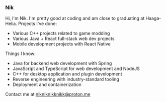### Nik

Hi, I'm Nik. I'm pretty good at coding and am close to graduating at Haaga-Helia.
Projects I've done:
- Various C++ projects related to game modding
- Various Java + React full-stack web dev projects
- Mobile development projects with React Native

Things I know:

- Java for backend web development with Spring
- JavaScript and TypeScript for web development and NodeJS
- C++ for desktop application and plugin development
- Reverse engineering with industry-standard tooling
- Deployment and containerization

Contact me at nikniknikknikk@proton.me